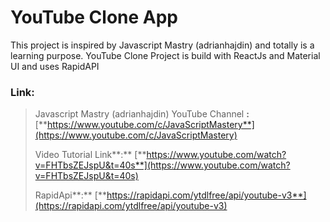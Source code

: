 # YouTube Clone App

This project is inspired by Javascript Mastry (adrianhajdin) and totally is a learning purpose. YouTube Clone Project is build with ReactJs and Material UI and uses RapidAPI

### **Link:** 

> Javascript Mastry (adrianhajdin) YouTube Channel **:** [**https://www.youtube.com/c/JavaScriptMastery**](https://www.youtube.com/c/JavaScriptMastery)
> 
> Video Tutorial Link**:** [**https://www.youtube.com/watch?v=FHTbsZEJspU&t=40s**](https://www.youtube.com/watch?v=FHTbsZEJspU&t=40s)
> 
> RapidApi**:** [**https://rapidapi.com/ytdlfree/api/youtube-v3**](https://rapidapi.com/ytdlfree/api/youtube-v3)
